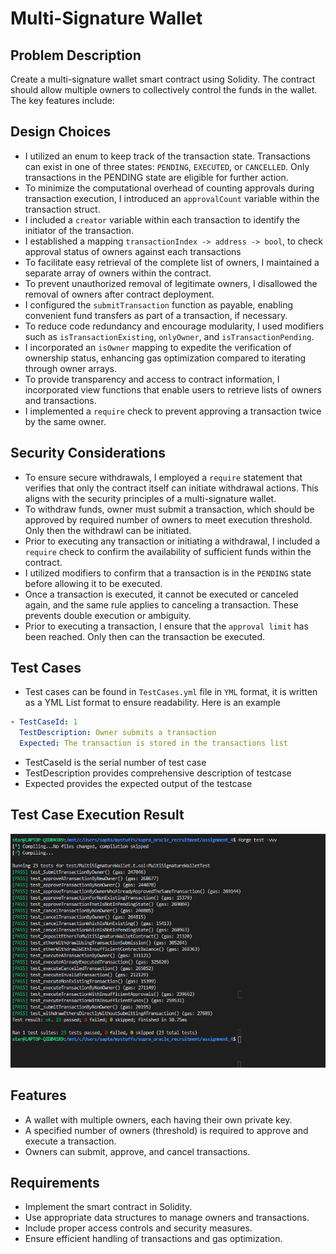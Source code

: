 # Multi-Signature Wallet

## Problem Description

Create a multi-signature wallet smart contract using Solidity. The contract should allow multiple owners to collectively control the funds in the wallet. The key features include:

## Design Choices

- I utilized an enum to keep track of the transaction state. Transactions can exist in one of three states: `PENDING`, `EXECUTED`, or `CANCELLED`. Only transactions in the PENDING state are eligible for further action.
- To minimize the computational overhead of counting approvals during transaction execution, I introduced an `approvalCount` variable within the transaction struct.
- I included a `creator` variable within each transaction to identify the initiator of the transaction.
- I established a mapping `transactionIndex -> address -> bool`, to check approval status of owners against each transactions
- To facilitate easy retrieval of the complete list of owners, I maintained a separate array of owners within the contract.
- To prevent unauthorized removal of legitimate owners, I disallowed the removal of owners after contract deployment.
- I configured the `submitTransaction` function as payable, enabling convenient fund transfers as part of a transaction, if necessary.
- To reduce code redundancy and encourage modularity, I used modifiers such as `isTransactionExisting`, `onlyOwner`, and `isTransactionPending`.
- I incorporated an `isOwner` mapping to expedite the verification of ownership status, enhancing gas optimization compared to iterating through owner arrays.
- To provide transparency and access to contract information, I incorporated view functions that enable users to retrieve lists of owners and transactions.
- I implemented a `require` check to prevent approving a transaction twice by the same owner.

## Security Considerations

- To ensure secure withdrawals, I employed a `require` statement that verifies that only the contract itself can initiate withdrawal actions. This aligns with the security principles of a multi-signature wallet.
- To withdraw funds, owner must submit a transaction, which should be approved by required number of owners to meet execution threshold. Only then the withdrawl can be initiated.
- Prior to executing any transaction or initiating a withdrawal, I included a `require` check to confirm the availability of sufficient funds within the contract.
- I utilized modifiers to confirm that a transaction is in the `PENDING` state before allowing it to be executed.
- Once a transaction is executed, it cannot be executed or canceled again, and the same rule applies to canceling a transaction. These prevents double execution or ambiguity.
- Prior to executing a transaction, I ensure that the `approval limit` has been reached. Only then can the transaction be executed.

## Test Cases

- Test cases can be found in `TestCases.yml` file in `YML` format, it is written as a YML List format to ensure readability. Here is an example

```yml
- TestCaseId: 1
  TestDescription: Owner submits a transaction
  Expected: The transaction is stored in the transactions list
```

- TestCaseId is the serial number of test case
- TestDescription provides comprehensive description of testcase
- Expected provides the expected output of the testcase

## Test Case Execution Result

![Test Case result](./Test_case_pass_sc.png)

## Features

- A wallet with multiple owners, each having their own private key.
- A specified number of owners (threshold) is required to approve and execute a transaction.
- Owners can submit, approve, and cancel transactions.

## Requirements

- Implement the smart contract in Solidity.
- Use appropriate data structures to manage owners and transactions.
- Include proper access controls and security measures.
- Ensure efficient handling of transactions and gas optimization.
